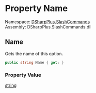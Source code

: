 # Property Name

Namespace: [DSharpPlus.SlashCommands](DSharpPlus.SlashCommands.md)  
Assembly: DSharpPlus.SlashCommands.dll

## <a id="DSharpPlus_SlashCommands_OptionAttribute_Name"></a>Name

Gets the name of this option.

```csharp
public string Name { get; }
```

### Property Value

[string](https://learn.microsoft.com/dotnet/api/system.string)

